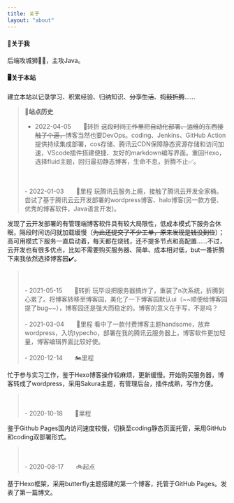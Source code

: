 ```yaml
---
title: 关于
layout: "about"
---
```

#### 🤖关于我
后端攻城狮👨‍💻，主攻Java。


#### 🖥️关于本站
建立本站以记录学习、积累经验、归纳知识、~~分享生活~~、~~捣鼓折腾~~......
<br>

> **🧾站点历史**
> - 2022-04-05　　🚅转折
>~~这段时间工作里把自动化部署、运维的东西接触了个遍，~~博客当然也要DevOps。coding、Jenkins、GitHub Action提供持续集成部署，cos存储、腾讯云CDN保障静态资源存储和访问加速，VScode插件搭建便捷、友好的markdown编写界面。重回Hexo，选择fluid主题，回归最初静态博客，生命不息，折腾不止✅。
><br>
><br>
>- 2022-01-03　　🚕里程
>玩腾讯云服务上瘾，接触了腾讯云开发全家桶。尝试了基于腾讯云云开发部署的wordpress博客、halo博客(另一款方便、优秀的博客软件，Java语言开发)。
发现了云开发部署的有管理端博客软件具有较大局限性，低成本模式下服务会休眠，隔段时间访问就加载缓慢（~~为此还提交了不少工单，原来发现是钱没到位~~）；高可用模式下服务一直启动着，每天都在烧钱，还不提多节点和高配置......不过，云开发也有很多优点，比如不需要购买服务器、简单、成本相对低，but一番折腾下来我依然选择博客园✔️。
><br>
><br>
>- 2021-05-15　　🦽转折
>玩毕设把服务器搞炸了，重装了n次系统，折腾到心累了。将博客转移至博客园，美化了一下博客园默认ui（~~顺便给博客园提了bug~~），博客园还是强大而稳定的。博客的意义在于写，不是吗？
><br>
><br>
>- 2021-03-04　　🚗里程
>看中了一款付费博客主题handsome，放弃wordpress，入坑typecho，部署在我的腾讯云服务器上，博客软件更加轻量，博客编辑界面比较好使。
><br>
><br>
>- 2020-12-14　　🏍️里程
忙于参与实习工作，鉴于Hexo博客操作较麻烦，更新缓慢。开始购买服务器，博客转成了wordpress，采用Sakura主题，有管理后台，插件成熟，写作方便。
><br>
><br>
>- 2020-10-18　　🛵里程
鉴于Github Pages国内访问速度较慢，切换至coding静态页面托管，采用GitHub和coding双部署形式。
><br>
><br>
>- 2020-08-17　　🚲起点
基于Hexo框架，采用butterfly主题搭建的第一个博客，托管于GitHub Pages。发表了第一篇博文。
